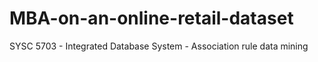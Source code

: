 # MBA-on-an-online-retail-dataset
SYSC 5703 - Integrated Database System - Association rule data mining

